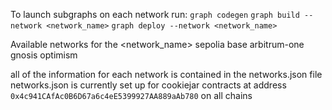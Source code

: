 To launch subgraphs on each network run:
`graph codegen`
`graph build --network <network_name>`
`graph deploy --network <network_name>`

Available networks for the <network_name>
sepolia
base
arbitrum-one
gnosis
optimism

all of the information for each network is contained in the networks.json file
networks.json is currently set up for cookiejar contracts at address `0x4c941CAfAc0B6D67a6c4eE5399927AA889aAb780` on all chains
